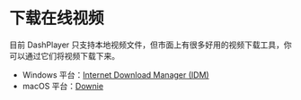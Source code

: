 # 下载在线视频

目前 DashPlayer 只支持本地视频文件，但市面上有很多好用的视频下载工具，你可以通过它们将视频下载下来。

-   Windows 平台：[Internet Download Manager (IDM)](https://www.internetdownloadmanager.com/)
-   macOS 平台：[Downie](https://software.charliemonroe.net/downie/)
